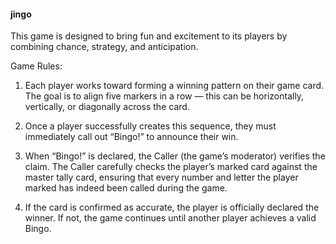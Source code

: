 #### jingo
This game is designed to bring fun and excitement to its players by combining chance, strategy, and anticipation.

Game Rules:

1. Each player works toward forming a winning pattern on their game card. The goal is to align five markers in a row — this can be horizontally, vertically, or diagonally across the card.

2. Once a player successfully creates this sequence, they must immediately call out “Bingo!” to announce their win.

3. When “Bingo!” is declared, the Caller (the game’s moderator) verifies the claim. The Caller carefully checks the player’s marked card against the master tally card, ensuring that every number and letter the player marked has indeed been called during the game.

4. If the card is confirmed as accurate, the player is officially declared the winner. If not, the game continues until another player achieves a valid Bingo.
